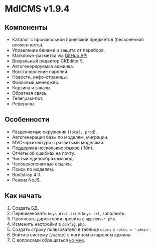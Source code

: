 # MdlCMS v1.9.4

## Компоненты
* Каталог с произвольной привязкой предметов (бесконечная вложенность).
* Управление банами и защита от перебора.
* Markdown-разметка via [GitHub API](https://developer.github.com/v3/markdown/).
* Визуальный редактор CKEditor 5.
* Автогенерируемая админка.
* Восстановление паролей.
* Новости, инфо-страницы.
* Файловый менеджер.
* Корзина и заказы.
* Обратная связь.
* Телеграм-бот.
* Рефералы.

## Особенности
* Разделяемые окружения (```local, prod```).
* Автогенерация базы по моделям, миграции.
* MVC-архитектура с развитыми моделями.
* Поддержка нескольких языков (i18n).
* Отчёты об ошибках на почту.
* Чистый единообразный код.
* Человекопонятные ссылки.
* Поиск по моделям.
* Bootstrap 4.0.
* Режим NoJS.

## Как начать
1. Создать БД.
2. Переименовать ```keys-dist.txt``` в ```keys.txt```, заполнить.
3. Прописать директории проекта в ```app/env-*.php```.
4. Изменить настройки в ```config.php```.
5. Создать строку пользователя в таблице ```users``` с ```roles = 'admin'```.
6. Войти в систему (```/admin```) с логином и паролем админа.
7. С вопросами обращаться [ко мне](https://seibelstan.github.io).